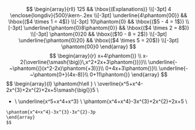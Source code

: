 $$ 
\begin{array}{rll} 125
&& \hbox{(Explanations)} \\[-3pt]
4 \enclose{longdiv}{500}\kern-.2ex \\[-3pt] \underline{4\phantom{00}} && \hbox{($4 \times 1 = 4$)} \\[-3pt] 10\phantom{0} && \hbox{($5 - 4 = 1$)} \\[-3pt] \underline{\phantom{0}8\phantom{0}} && \hbox{($4 \times 2 = 8$)} \\[-3pt] \phantom{0}20 && \hbox{($10 - 8 = 2$)} \\[-3pt] \underline{\phantom{0}20} && \hbox{($4 \times 5 = 20$)} \\[-3pt] \phantom{00}0 \end{array} $$
$$
\begin{array}{r}
x+4\phantom{)}   \\
x-2{\overline{\smash{\big)}\,x^2+2x+3\phantom{)}}}\\
\underline{-~\phantom{(}(x^2-2x)\phantom{+3)}}\\
0+4x+3\phantom{)}\\ 
\underline{-~\phantom{0+}(4x-8)}\\ 
0+11\phantom{)}
\end{array}
$$
$$
\begin{array}{l} \phantom{h\ell } \\
\overline{x^5+x^4-2x^{3}+2x^{2}+2x+5\smash{\big(}}5 \\
- \\
\underline{x^5+x^4+x^3} \\
\phantom{x^4+x^4}-3x^{3}+2x^{2}+2x+5 \\
 ~~~~~~~~~~~~~~- \\
\phantom{x^4+x^4}-3x^{3}-3x^{2}-3p
\end{array}
$$